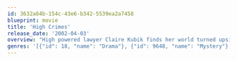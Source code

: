 ```yaml
---
id: 3632a64b-154c-43e6-b342-5539ea2a7458
blueprint: movie
title: 'High Crimes'
release_date: '2002-04-03'
overview: "High powered lawyer Claire Kubik finds her world turned upside down when her husband, who she thought was Tom Kubik, is arrested and is revealed to be Ron Chapman. Chapman is on trial for a murder of Latin American villagers while he was in the Marines. Claire soon learns that to navigate the military justice system, she'll need help from the somewhat unconventional Charlie Grimes."
genres: '[{"id": 18, "name": "Drama"}, {"id": 9648, "name": "Mystery"}, {"id": 53, "name": "Thriller"}, {"id": 80, "name": "Crime"}]'
---
```

